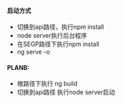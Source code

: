 #### 启动方式
- 切换到api路径，执行npm install
- node server执行后台程序
- 在SEGP路径下执行npm install
- ng serve -o




#### PLANB:
- 根路径下执行 ng build
- 切换到api路径 执行node server启动